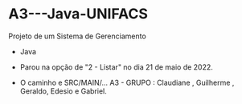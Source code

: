 # A3---Java-UNIFACS

  Projeto de um Sistema de Gerenciamento 
  
  - Java 
  
  - Parou na opção de "2 - Listar" no dia 21 de maio de 2022.
  - O caminho e SRC/MAIN/...
A3 - GRUPO : Claudiane , Guilherme , Geraldo, Edesio e Gabriel.
